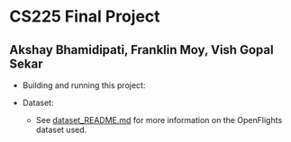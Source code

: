 # CS225 Final Project
## Akshay Bhamidipati, Franklin Moy, Vish Gopal Sekar
- Building and running this project:  

- Dataset:
  - See [dataset_README.md](dataset/dataset_README.md) for more information on the OpenFlights dataset used. 